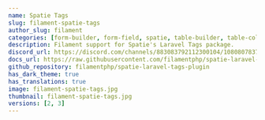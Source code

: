 ```yaml
---
name: Spatie Tags
slug: filament-spatie-tags
author_slug: filament
categories: [form-builder, form-field, spatie, table-builder, table-column]
description: Filament support for Spatie's Laravel Tags package.
discord_url: https://discord.com/channels/883083792112300104/1080807837833384017
docs_url: https://raw.githubusercontent.com/filamentphp/spatie-laravel-tags-plugin/3.x/README.md
github_repository: filamentphp/spatie-laravel-tags-plugin
has_dark_theme: true
has_translations: true
image: filament-spatie-tags.jpg
thumbnail: filament-spatie-tags.jpg
versions: [2, 3]
---
```


